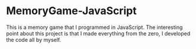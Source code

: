 # MemoryGame-JavaScript
This is a memory game that I programmed in JavaScript.  The interesting point about this project is that I made everything from the zero, I developed the code all by myself. 
